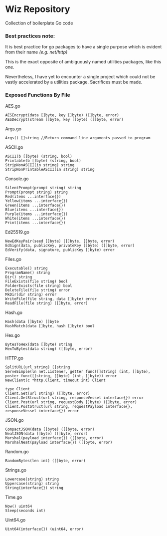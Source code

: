 # Wiz Repository

Collection of boilerplate Go code

### Best practices note:

It is best practice for go packages to have a single purpose which is evident from their name *(e.g. net/http)*

This is the exact opposite of ambiguously named utilities packages, like this one.

Nevertheless, I have yet to encounter a single project which could not be vastly accelerated by a utilities package. Sacrifices must be made.

### Exposed Functions By File

AES.go
```
AESEncrypt(data []byte, key []byte) ([]byte, error)
AESDecrypt(stream []byte, key []byte) ([]byte, error)
```
Args.go
```
Args() []string //Return command line arguments passed to program
```
ASCII.go
```
ASCII(b []byte) (string, bool)
Printable(b []byte) (string, bool)
StripNonASCII(in string) string
StripNonPrintableASCII(in string) string
```
Console.go
```
SilentPrompt(prompt string) string
Prompt(prompt string) string
Red(items ...interface{})
Yellow(items ...interface{})
Green(items ...interface{})
Blue(items ...interface{})
Purple(items ...interface{})
White(items ...interface{})
Print(items ...interface{})
```
Ed25519.go
```
NewEdKeyPair(seed []byte) ([]byte, []byte, error)
EdSign(data, publicKey, privateKey []byte) ([]byte, error)
EdVerify(data, signature, publicKey []byte) error
```
Files.go
```
Executable() string
ProgramName() string
Dir() string
FileExists(file string) bool
FolderExists(file string) bool
DeleteFile(file string) error
MkDir(dir string) error
WriteFile(file string, data []byte) error
ReadFile(file string) ([]byte, error)
```
Hash.go
```
Hash(data []byte) []byte
HashMatch(data []byte, hash []byte) bool
```
Hex.go
```
BytesToHex(data []byte) string
HexToBytes(data string) ([]byte, error)
```
HTTP.go
```
SplitURL(url string) []string
ServeSimple(ln net.Listener, getter func([]string) (int, []byte), poster func([]string, []byte) (int, []byte)) error
NewClient(c *http.Client, timeout int) Client

type Client
Client.Get(url string) ([]byte, error)
Client.GetStruct(url string, responseVessel interface{}) error
Client.Post(url string, requestBody []byte) ([]byte, error)
Client.PostStruct(url string, requestPayload interface{}, responseVessel interface{}) error
```
JSON.go
```
CompactJSON(data []byte) ([]byte, error)
NeatJSON(data []byte) ([]byte, error)
Marshal(payload interface{}) ([]byte, error)
MarshalNeat(payload interface{}) ([]byte, error)
```
Random.go
```
RandomBytes(len int) ([]byte, error)
```
Strings.go
```
Lowercase(string) string
Uppercase(string) string
String(interface{}) string
```
Time.go
```
Now() uint64
Sleep(seconds int)
```
Uint64.go
```
Uint64(interface{}) (uint64, error)
```
